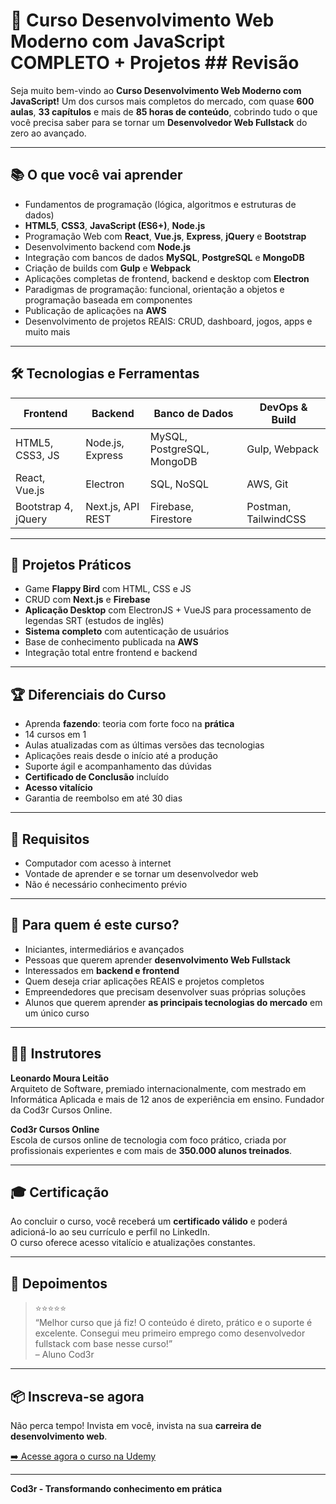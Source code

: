 # 🚀 Curso Desenvolvimento Web Moderno com JavaScript COMPLETO + Projetos ## Revisão ## 

Seja muito bem-vindo ao **Curso Desenvolvimento Web Moderno com JavaScript!** Um dos cursos mais completos do mercado, com quase **600 aulas**, **33 capítulos** e mais de **85 horas de conteúdo**, cobrindo tudo o que você precisa saber para se tornar um **Desenvolvedor Web Fullstack** do zero ao avançado.

---

## 📚 O que você vai aprender

- Fundamentos de programação (lógica, algoritmos e estruturas de dados)
- **HTML5**, **CSS3**, **JavaScript (ES6+)**, **Node.js**
- Programação Web com **React**, **Vue.js**, **Express**, **jQuery** e **Bootstrap**
- Desenvolvimento backend com **Node.js**
- Integração com bancos de dados **MySQL**, **PostgreSQL** e **MongoDB**
- Criação de builds com **Gulp** e **Webpack**
- Aplicações completas de frontend, backend e desktop com **Electron**
- Paradigmas de programação: funcional, orientação a objetos e programação baseada em componentes
- Publicação de aplicações na **AWS**
- Desenvolvimento de projetos REAIS: CRUD, dashboard, jogos, apps e muito mais

---

## 🛠 Tecnologias e Ferramentas

| Frontend | Backend | Banco de Dados | DevOps & Build |
|----------|---------|----------------|----------------|
| HTML5, CSS3, JS | Node.js, Express | MySQL, PostgreSQL, MongoDB | Gulp, Webpack |
| React, Vue.js | Electron | SQL, NoSQL | AWS, Git |
| Bootstrap 4, jQuery | Next.js, API REST | Firebase, Firestore | Postman, TailwindCSS |

---

## 🧩 Projetos Práticos

- Game **Flappy Bird** com HTML, CSS e JS
- CRUD com **Next.js** e **Firebase**
- **Aplicação Desktop** com ElectronJS + VueJS para processamento de legendas SRT (estudos de inglês)
- **Sistema completo** com autenticação de usuários
- Base de conhecimento publicada na **AWS**
- Integração total entre frontend e backend

---

## 🏆 Diferenciais do Curso

- Aprenda **fazendo**: teoria com forte foco na **prática**
- 14 cursos em 1
- Aulas atualizadas com as últimas versões das tecnologias
- Aplicações reais desde o início até a produção
- Suporte ágil e acompanhamento das dúvidas
- **Certificado de Conclusão** incluído
- **Acesso vitalício**
- Garantia de reembolso em até 30 dias

---

## 📌 Requisitos

- Computador com acesso à internet
- Vontade de aprender e se tornar um desenvolvedor web
- Não é necessário conhecimento prévio

---

## 👥 Para quem é este curso?

- Iniciantes, intermediários e avançados
- Pessoas que querem aprender **desenvolvimento Web Fullstack**
- Interessados em **backend e frontend**
- Quem deseja criar aplicações REAIS e projetos completos
- Empreendedores que precisam desenvolver suas próprias soluções
- Alunos que querem aprender **as principais tecnologias do mercado** em um único curso

---

## 👨‍🏫 Instrutores

**Leonardo Moura Leitão**  
Arquiteto de Software, premiado internacionalmente, com mestrado em Informática Aplicada e mais de 12 anos de experiência em ensino. Fundador da Cod3r Cursos Online.

**Cod3r Cursos Online**  
Escola de cursos online de tecnologia com foco prático, criada por profissionais experientes e com mais de **350.000 alunos treinados**.

---

## 🎓 Certificação

Ao concluir o curso, você receberá um **certificado válido** e poderá adicioná-lo ao seu currículo e perfil no LinkedIn.  
O curso oferece acesso vitalício e atualizações constantes.

---

## 💬 Depoimentos

> ⭐⭐⭐⭐⭐  
> “Melhor curso que já fiz! O conteúdo é direto, prático e o suporte é excelente. Consegui meu primeiro emprego como desenvolvedor fullstack com base nesse curso!”  
> – Aluno Cod3r

---

## 📦 Inscreva-se agora

Não perca tempo! Invista em você, invista na sua **carreira de desenvolvimento web**.

[➡️ Acesse agora o curso na Udemy](https://www.udemy.com/course/curso-web/) <!-- coloque o link oficial se houver -->

---

**Cod3r - Transformando conhecimento em prática**
